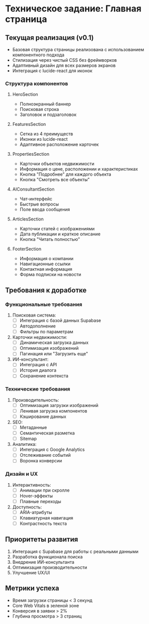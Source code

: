 # Техническое задание: Главная страница

## Текущая реализация (v0.1)
- Базовая структура страницы реализована с использованием компонентного подхода
- Стилизация через чистый CSS без фреймворков
- Адаптивный дизайн для всех размеров экранов
- Интеграция с lucide-react для иконок

### Структура компонентов
1. HeroSection
   - Полноэкранный баннер
   - Поисковая строка
   - Заголовок и подзаголовок

2. FeaturesSection
   - Сетка из 4 преимуществ
   - Иконки из lucide-react
   - Адаптивное расположение карточек

3. PropertiesSection
   - Карточки объектов недвижимости
   - Информация о цене, расположении и характеристиках
   - Кнопка "Подробнее" для каждого объекта
   - Кнопка "Смотреть все объекты"

4. AIConsultantSection
   - Чат-интерфейс
   - Быстрые вопросы
   - Поле ввода сообщения

5. ArticlesSection
   - Карточки статей с изображениями
   - Дата публикации и краткое описание
   - Кнопка "Читать полностью"

6. FooterSection
   - Информация о компании
   - Навигационные ссылки
   - Контактная информация
   - Форма подписки на новости

## Требования к доработке

### Функциональные требования
1. Поисковая система:
   - [ ] Интеграция с базой данных Supabase
   - [ ] Автодополнение
   - [ ] Фильтры по параметрам

2. Карточки недвижимости:
   - [ ] Динамическая загрузка данных
   - [ ] Оптимизация изображений
   - [ ] Пагинация или "Загрузить еще"

3. ИИ-консультант:
   - [ ] Интеграция с API
   - [ ] История диалога
   - [ ] Сохранение контекста

### Технические требования
1. Производительность:
   - [ ] Оптимизация загрузки изображений
   - [ ] Ленивая загрузка компонентов
   - [ ] Кэширование данных

2. SEO:
   - [ ] Метаданные
   - [ ] Семантическая разметка
   - [ ] Sitemap

3. Аналитика:
   - [ ] Интеграция с Google Analytics
   - [ ] Отслеживание событий
   - [ ] Воронка конверсии

### Дизайн и UX
1. Интерактивность:
   - [ ] Анимации при скролле
   - [ ] Hover-эффекты
   - [ ] Плавные переходы

2. Доступность:
   - [ ] ARIA-атрибуты
   - [ ] Клавиатурная навигация
   - [ ] Контрастность текста

## Приоритеты развития
1. Интеграция с Supabase для работы с реальными данными
2. Разработка функционала поиска
3. Внедрение ИИ-консультанта
4. Оптимизация производительности
5. Улучшение UX/UI

## Метрики успеха
- Время загрузки страницы < 3 секунд
- Core Web Vitals в зеленой зоне
- Конверсия в заявки > 2%
- Глубина просмотра > 3 страниц 